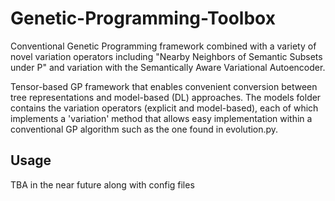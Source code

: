 # Genetic-Programming-Toolbox
Conventional Genetic Programming framework combined with a variety of novel variation operators including "Nearby Neighbors of Semantic Subsets under P" and variation with the Semantically Aware Variational Autoencoder.

Tensor-based GP framework that enables convenient conversion between tree representations and model-based (DL) approaches.
The models folder contains the variation operators (explicit and model-based), each of which implements a 'variation' method that allows easy implementation within a conventional GP algorithm such as the one found in evolution.py.
## Usage
TBA in the near future along with config files

